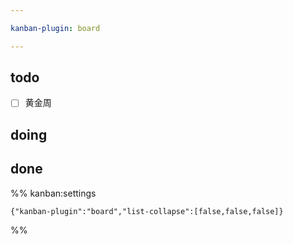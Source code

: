 ```yaml
---

kanban-plugin: board

---
```


## todo

- [ ] 黄金周


## doing



## done





%% kanban:settings
```
{"kanban-plugin":"board","list-collapse":[false,false,false]}
```
%%
